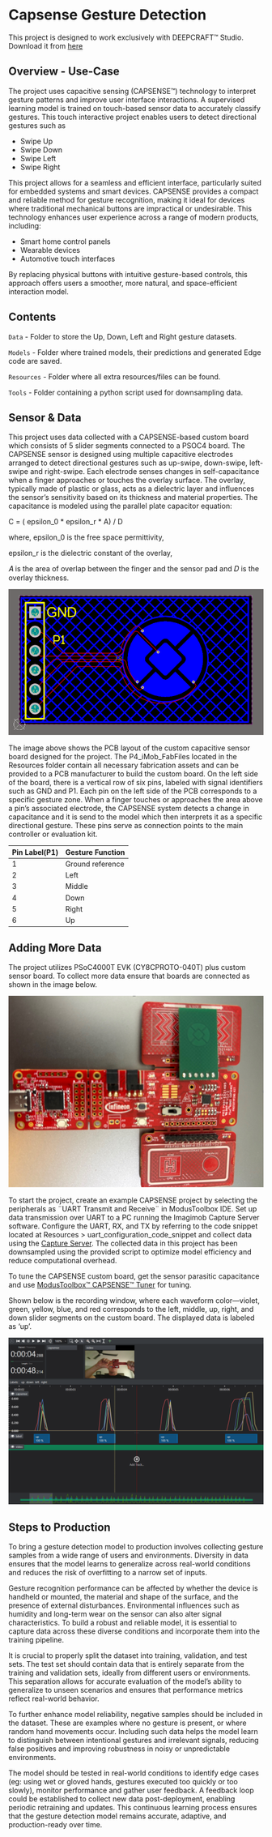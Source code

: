 ﻿# Capsense Gesture Detection

This project is designed to work exclusively with DEEPCRAFT™ Studio. Download it from [here](https://softwaretools.infineon.com/assets/com.ifx.tb.tool.deepcraftstudio)

## Overview - Use-Case

The project uses capacitive sensing (CAPSENSE™) technology to interpret gesture patterns and improve user interface interactions.
A supervised learning model is trained on touch-based sensor data to accurately classify gestures. This touch interactive project enables users to detect directional gestures such as 
+ Swipe Up
+ Swipe Down
+ Swipe Left
+ Swipe Right

This project allows for a seamless and efficient interface, particularly suited for embedded systems and smart devices.
CAPSENSE provides a compact and reliable method for gesture recognition, making it ideal for devices where traditional mechanical buttons are impractical or undesirable.
This technology enhances user experience across a range of modern products, including:
+ Smart home control panels
+ Wearable devices
+ Automotive touch interfaces

By replacing physical buttons with intuitive gesture-based controls, this approach offers users a smoother, more natural, and space-efficient interaction model.

## Contents

`Data` 	- Folder to store the Up, Down, Left and Right gesture datasets.

`Models` - Folder where trained models, their predictions and generated Edge code are saved. 

`Resources` - Folder where all extra resources/files can be found.

`Tools`	- Folder containing a python script used for downsampling data.

## Sensor & Data

This project uses data collected with a CAPSENSE-based custom board which consists of 5 slider segments connected to a PSOC4 board.
The CAPSENSE sensor is designed using multiple capacitive electrodes arranged to detect directional gestures such as up-swipe, down-swipe, left-swipe and right-swipe. Each electrode senses changes in self-capacitance when a finger approaches or touches the overlay surface. The overlay, typically made of plastic or glass, acts as a dielectric layer and influences the sensor’s sensitivity based on its thickness and material properties. The capacitance is modeled using the parallel plate capacitor equation:

C = ( epsilon_0 * epsilon_r * A) / D

where,
epsilon_0 is the free space permittivity, 

epsilon_r is the dielectric constant of the overlay,
 
𝐴 is the area of overlap between the finger and the sensor pad and 𝐷 is the overlay thickness.

![Connection Diagram 1](./Resources/Images/custom_sensor_board.png)

The image above shows the PCB layout of the custom capacitive sensor board designed for the project. The P4_iMob_FabFiles located in the Resources folder contain all necessary fabrication assets and can be provided to a PCB manufacturer to build the custom board. On the left side of the board, there is a vertical
row of six pins, labeled with signal identifiers such as GND and P1. Each pin on the left side of the PCB corresponds to a specific gesture zone. 
When a finger touches or approaches the area above a pin’s associated electrode, the CAPSENSE system detects a change in capacitance and it is send to the model which then interprets it as a specific directional gesture. 
These pins serve as connection points to the main controller or evaluation kit.



| **Pin Label(P1)** | **Gesture Function**|
|-----------|-------------------------|
| 1         | Ground reference        |
| 2         | Left                    |
| 3         | Middle                  |
| 4         | Down                    |
| 5         | Right                   |
| 6         | Up                      |



## Adding More Data

The project utilizes PSoC4000T EVK (CY8CPROTO-040T) plus custom sensor board.
To collect more data ensure that boards are connected as shown in the image below. 

![Connection Diagram 2](./Resources/Images/capsenseboard.PNG)

To start the project, create an example CAPSENSE project by selecting the peripherals as ¨UART Transmit and Receive¨ in ModusToolbox IDE. Set up data transmission over UART to a PC running the Imagimob Capture Server software.
Configure the UART, RX, and TX by referring to the code snippet located at Resources > uart_configuration_code_snippet and collect data using the [Capture Server](https://bitbucket.org/imagimob/captureserver/src/master/).
The collected data in this project has been downsampled using the provided script to optimize model efficiency and reduce computational overhead.

To tune the CAPSENSE custom board, get the sensor parasitic capacitance and use [ModusToolbox™ CAPSENSE™ Tuner](https://documentation.infineon.com/modustoolbox/docs/pdn1712080509469) for tuning.

Shown below is the recording window, where each waveform color—violet, green, yellow, blue, and red corresponds to the left, middle, up, right, and down slider segments on the custom board. The displayed data is labeled as ‘up’.

![Connection Diagram 3](./Resources/Images/waveform.png)


## Steps to Production
To bring a gesture detection model to production involves collecting gesture samples from a wide range of users and environments. Diversity in data ensures that the model learns to generalize across real-world conditions and reduces the risk of overfitting to a narrow set of inputs. 

Gesture recognition performance can be affected by whether the device is handheld or mounted, the material and shape of the surface, and the presence of external disturbances. Environmental influences such as humidity and long-term wear on the sensor can also alter signal characteristics. To build a robust and reliable model, it is essential to capture data across these diverse conditions and incorporate them into the training pipeline.

It is crucial to properly split the dataset into training, validation, and test sets. The test set should contain data that is entirely separate from the training and validation sets, ideally from different users or environments. This separation allows for accurate evaluation of the model’s ability to generalize to unseen scenarios and ensures that performance metrics reflect real-world behavior.

To further enhance model reliability, negative samples should be included in the dataset. These are examples where no gesture is present, or where random hand movements occur. Including such data helps the model learn to distinguish between intentional gestures and irrelevant signals, reducing false positives and improving robustness in noisy or unpredictable environments.

The model should be tested in real-world conditions to identify edge cases (eg: using wet or gloved hands, gestures executed too quickly or too slowly), monitor performance and gather user feedback. A feedback loop could be established to collect new data post-deployment, enabling periodic retraining and updates. This continuous learning process ensures that the gesture detection model remains accurate, adaptive, and production-ready over time.
